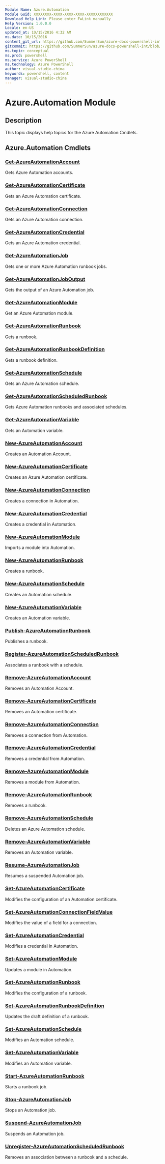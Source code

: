 ```yaml
---
Module Name: Azure.Automation
Module Guid: XXXXXXXX-XXXX-XXXX-XXXX-XXXXXXXXXXXX
Download Help Link: Please enter FwLink manually
Help Version: 1.0.0.0
Locale: en-US
updated_at: 10/15/2016 4:32 AM
ms.date: 10/15/2016
content_git_url: https://github.com/SummerSun/azure-docs-powershell-int/blob/master/azureps-cmdlets-docs/ServiceManagement/Azure.Automation/v1.0/CmdletMDs/Azure.Automation.md
gitcommit: https://github.com/SummerSun/azure-docs-powershell-int/blob/1bfd8e268acfc1799ad3f17c5a982578f54443cf/azureps-cmdlets-docs/ServiceManagement/Azure.Automation/v1.0/CmdletMDs/Azure.Automation.md
ms.topic: conceptual
ms.prod: powershell
ms.service: Azure PowerShell
ms.technology: Azure PowerShell
author: visual-studio-china
keywords: powershell, content
manager: visual-studio-china
---
```


# Azure.Automation Module
## Description
This topic displays help topics for the Azure Automation Cmdlets. 

## Azure.Automation Cmdlets
### [Get-AzureAutomationAccount](Get-AzureAutomationAccount.md)
Gets Azure Automation accounts.


### [Get-AzureAutomationCertificate](Get-AzureAutomationCertificate.md)
Gets an Azure Automation certificate.


### [Get-AzureAutomationConnection](Get-AzureAutomationConnection.md)
Gets an Azure Automation connection.


### [Get-AzureAutomationCredential](Get-AzureAutomationCredential.md)
Gets an Azure Automation credential.


### [Get-AzureAutomationJob](Get-AzureAutomationJob.md)
Gets one or more Azure Automation runbook jobs.


### [Get-AzureAutomationJobOutput](Get-AzureAutomationJobOutput.md)
Gets the output of an Azure Automation job.


### [Get-AzureAutomationModule](Get-AzureAutomationModule.md)
Get an Azure Automation module.


### [Get-AzureAutomationRunbook](Get-AzureAutomationRunbook.md)
Gets a runbook.


### [Get-AzureAutomationRunbookDefinition](Get-AzureAutomationRunbookDefinition.md)
Gets a runbook definition.


### [Get-AzureAutomationSchedule](Get-AzureAutomationSchedule.md)
Gets an Azure Automation schedule.


### [Get-AzureAutomationScheduledRunbook](Get-AzureAutomationScheduledRunbook.md)
Gets Azure Automation runbooks and associated schedules.


### [Get-AzureAutomationVariable](Get-AzureAutomationVariable.md)
Gets an Automation variable.


### [New-AzureAutomationAccount](New-AzureAutomationAccount.md)
Creates an Automation Account.


### [New-AzureAutomationCertificate](New-AzureAutomationCertificate.md)
Creates an Azure Automation certificate.


### [New-AzureAutomationConnection](New-AzureAutomationConnection.md)
Creates a connection in Automation.


### [New-AzureAutomationCredential](New-AzureAutomationCredential.md)
Creates a credential in Automation.


### [New-AzureAutomationModule](New-AzureAutomationModule.md)
Imports a module into Automation.


### [New-AzureAutomationRunbook](New-AzureAutomationRunbook.md)
Creates a runbook.


### [New-AzureAutomationSchedule](New-AzureAutomationSchedule.md)
Creates an Automation schedule.


### [New-AzureAutomationVariable](New-AzureAutomationVariable.md)
Creates an Automation variable.


### [Publish-AzureAutomationRunbook](Publish-AzureAutomationRunbook.md)
Publishes a runbook.


### [Register-AzureAutomationScheduledRunbook](Register-AzureAutomationScheduledRunbook.md)
Associates a runbook with a schedule.


### [Remove-AzureAutomationAccount](Remove-AzureAutomationAccount.md)
Removes an Automation Account.


### [Remove-AzureAutomationCertificate](Remove-AzureAutomationCertificate.md)
Removes an Automation certificate.


### [Remove-AzureAutomationConnection](Remove-AzureAutomationConnection.md)
Removes a connection from Automation.


### [Remove-AzureAutomationCredential](Remove-AzureAutomationCredential.md)
Removes a credential from Automation.


### [Remove-AzureAutomationModule](Remove-AzureAutomationModule.md)
Removes a module from Automation.


### [Remove-AzureAutomationRunbook](Remove-AzureAutomationRunbook.md)
Removes a runbook.


### [Remove-AzureAutomationSchedule](Remove-AzureAutomationSchedule.md)
Deletes an Azure Automation schedule.


### [Remove-AzureAutomationVariable](Remove-AzureAutomationVariable.md)
Removes an Automation variable.


### [Resume-AzureAutomationJob](Resume-AzureAutomationJob.md)
Resumes a suspended Automation job.


### [Set-AzureAutomationCertificate](Set-AzureAutomationCertificate.md)
Modifies the configuration of an Automation certificate.


### [Set-AzureAutomationConnectionFieldValue](Set-AzureAutomationConnectionFieldValue.md)
Modifies the value of a field for a connection.


### [Set-AzureAutomationCredential](Set-AzureAutomationCredential.md)
Modifies a credential in Automation.


### [Set-AzureAutomationModule](Set-AzureAutomationModule.md)
Updates a module in Automation.


### [Set-AzureAutomationRunbook](Set-AzureAutomationRunbook.md)
Modifies the configuration of a runbook.


### [Set-AzureAutomationRunbookDefinition](Set-AzureAutomationRunbookDefinition.md)
Updates the draft definition of a runbook.


### [Set-AzureAutomationSchedule](Set-AzureAutomationSchedule.md)
Modifies an Automation schedule.


### [Set-AzureAutomationVariable](Set-AzureAutomationVariable.md)
Modifies an Automation variable.


### [Start-AzureAutomationRunbook](Start-AzureAutomationRunbook.md)
Starts a runbook job.


### [Stop-AzureAutomationJob](Stop-AzureAutomationJob.md)
Stops an Automation job.


### [Suspend-AzureAutomationJob](Suspend-AzureAutomationJob.md)
Suspends an Automation job.


### [Unregister-AzureAutomationScheduledRunbook](Unregister-AzureAutomationScheduledRunbook.md)
Removes an association between a runbook and a schedule.




